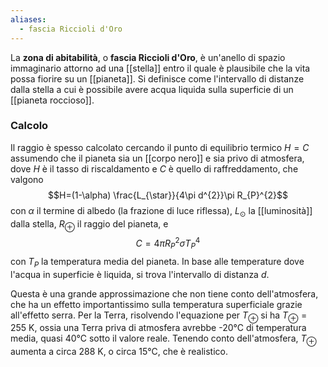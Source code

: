 ```yaml
---
aliases:
  - fascia Riccioli d'Oro
---
```

La **zona di abitabilità**, o **fascia Riccioli d'Oro**, è un'anello di spazio immaginario attorno ad una [[stella]] entro il quale è plausibile che la vita possa fiorire su un [[pianeta]]. Si definisce come l'intervallo di distanze dalla stella a cui è possibile avere acqua liquida sulla superficie di un [[pianeta roccioso]].
### Calcolo
Il raggio è spesso calcolato cercando il punto di equilibrio termico $H=C$ assumendo che il pianeta sia un [[corpo nero]] e sia privo di atmosfera, dove $H$ è il tasso di riscaldamento e $C$ è quello di raffreddamento, che valgono
$$H=(1-\alpha) \frac{L_{\star}}{4\pi d^{2}}\pi R_{P}^{2}$$
con $\alpha$ il termine di albedo (la frazione di luce riflessa), $L_{\odot}$ la [[luminosità]] dalla stella, $R_{\oplus}$ il raggio del pianeta, e
$$C=4\pi R_{P}^{2}\sigma T_{P}^{4}$$
con $T_{P}$ la temperatura media del pianeta. In base alle temperature dove l'acqua in superficie è liquida, si trova l'intervallo di distanza $d$.

Questa è una grande approssimazione che non tiene conto dell'atmosfera, che ha un effetto importantissimo sulla temperatura superficiale grazie all'effetto serra. Per la Terra, risolvendo l'equazione per $T_{\oplus}$ si ha $T_{\oplus}=255$ K, ossia una Terra priva di atmosfera avrebbe -20°C di temperatura media, quasi 40°C sotto il valore reale. Tenendo conto dell'atmosfera, $T_{\oplus}$ aumenta a circa 288 K, o circa 15°C, che è realistico.